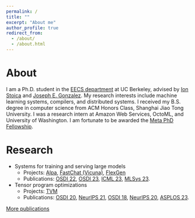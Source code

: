 ```yaml
---
permalink: /
title: ""
excerpt: "About me"
author_profile: true
redirect_from: 
  - /about/
  - /about.html
---
```


# About
I am a Ph.D. student in the [EECS department](https://eecs.berkeley.edu/) at UC Berkeley, advised by [Ion Stoica](https://people.eecs.berkeley.edu/~istoica/) and [Joseph E. Gonzalez](https://people.eecs.berkeley.edu/~jegonzal/).
My research interests include machine learning systems, compilers, and distributed systems.
I received my B.S. degree in computer science from ACM Honors Class, Shanghai Jiao Tong University.
I was a research intern at Amazon Web Services, OctoML, and University of Washington.
I am fortunate to be awarded the [Meta PhD Fellowship](https://research.facebook.com/fellows/zheng-lianmin/).

# Research
- Systems for training and serving large models
   - Projects: [Alpa](https://github.com/alpa-projects/alpa), [FastChat (Vicuna)](https://github.com/lm-sys/FastChat), [FlexGen](https://github.com/FMInference/FlexGen)
   - Publications: [OSDI 22](https://arxiv.org/abs/2201.12023), [OSDI 23](https://arxiv.org/abs/2302.11665), [ICML 23](https://arxiv.org/abs/2303.06865), [MLSys 23](https://arxiv.org/abs/2211.05322).
- Tensor program optimizations
   - Projects: [TVM](https://tvm.apache.org/)
   - Publications: [OSDI 20](https://arxiv.org/abs/2006.06762), [NeurIPS 21](https://datasets-benchmarks-proceedings.neurips.cc/paper/2021/hash/a684eceee76fc522773286a895bc8436-Abstract-round1.html), [OSDI 18](https://arxiv.org/abs/1802.04799), [NeurIPS 20](https://arxiv.org/pdf/1805.08166.pdf), [ASPLOS 23](https://arxiv.org/abs/2207.04296).

[More publications](https://lmzheng.net/publications/)
